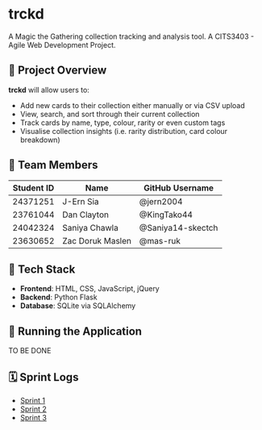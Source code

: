 # trckd
A Magic the Gathering collection tracking and analysis tool. A CITS3403 - Agile Web Development Project.

## 🌟 Project Overview

**trckd** will allow users to:
- Add new cards to their collection either manually or via CSV upload
- View, search, and sort through their current collection
- Track cards by name, type, colour, rarity or even custom tags
- Visualise collection insights (i.e. rarity distribution, card colour breakdown)

## 👥 Team Members
| Student ID |       Name       | GitHub Username  |
|------------|------------------|------------------|
| 24371251   | J-Ern Sia        | @jern2004        |
| 23761044   | Dan Clayton      | @KingTako44      |
| 24042324   | Saniya Chawla    | @Saniya14-skectch|
| 23630652   | Zac Doruk Maslen | @mas-ruk         |

## 🧰 Tech Stack
- **Frontend**: HTML, CSS, JavaScript, jQuery
- **Backend**: Python Flask
- **Database**: SQLite via SQLAlchemy

## 🚀 Running the Application
 TO BE DONE

## 🗓️ Sprint Logs
- [Sprint 1](docs/sprints/sprint1.md)
- [Sprint 2](docs/sprints/sprint2.md)
- [Sprint 3](docs/sprints/sprint3.md)


